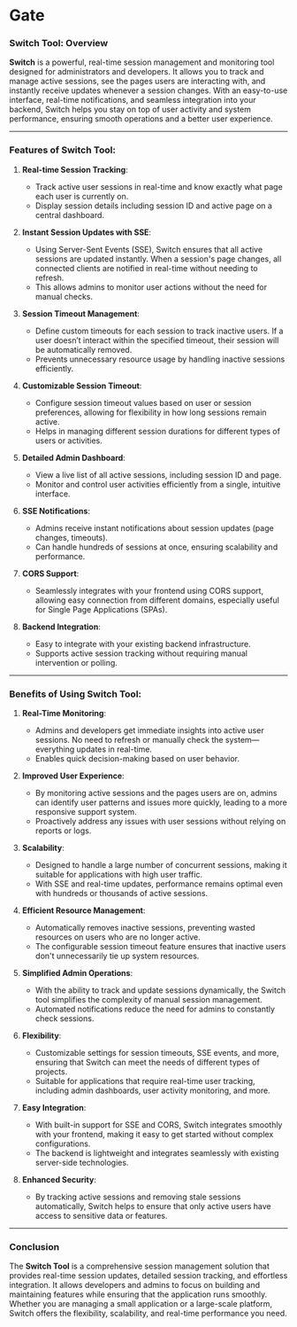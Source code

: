 # Gate
### Switch Tool: Overview

**Switch** is a powerful, real-time session management and monitoring tool designed for administrators and developers. It allows you to track and manage active sessions, see the pages users are interacting with, and instantly receive updates whenever a session changes. With an easy-to-use interface, real-time notifications, and seamless integration into your backend, Switch helps you stay on top of user activity and system performance, ensuring smooth operations and a better user experience.

---

### Features of Switch Tool:

1. **Real-time Session Tracking**: 
   - Track active user sessions in real-time and know exactly what page each user is currently on.
   - Display session details including session ID and active page on a central dashboard.

2. **Instant Session Updates with SSE**: 
   - Using Server-Sent Events (SSE), Switch ensures that all active sessions are updated instantly. When a session's page changes, all connected clients are notified in real-time without needing to refresh.
   - This allows admins to monitor user actions without the need for manual checks.

3. **Session Timeout Management**:
   - Define custom timeouts for each session to track inactive users. If a user doesn’t interact within the specified timeout, their session will be automatically removed.
   - Prevents unnecessary resource usage by handling inactive sessions efficiently.

4. **Customizable Session Timeout**:
   - Configure session timeout values based on user or session preferences, allowing for flexibility in how long sessions remain active.
   - Helps in managing different session durations for different types of users or activities.

5. **Detailed Admin Dashboard**:
   - View a live list of all active sessions, including session ID and page.
   - Monitor and control user activities efficiently from a single, intuitive interface.

6. **SSE Notifications**:
   - Admins receive instant notifications about session updates (page changes, timeouts).
   - Can handle hundreds of sessions at once, ensuring scalability and performance.

7. **CORS Support**:
   - Seamlessly integrates with your frontend using CORS support, allowing easy connection from different domains, especially useful for Single Page Applications (SPAs).

8. **Backend Integration**:
   - Easy to integrate with your existing backend infrastructure.
   - Supports active session tracking without requiring manual intervention or polling.

---

### Benefits of Using Switch Tool:

1. **Real-Time Monitoring**:
   - Admins and developers get immediate insights into active user sessions. No need to refresh or manually check the system—everything updates in real-time.
   - Enables quick decision-making based on user behavior.

2. **Improved User Experience**:
   - By monitoring active sessions and the pages users are on, admins can identify user patterns and issues more quickly, leading to a more responsive support system.
   - Proactively address any issues with user sessions without relying on reports or logs.

3. **Scalability**:
   - Designed to handle a large number of concurrent sessions, making it suitable for applications with high user traffic.
   - With SSE and real-time updates, performance remains optimal even with hundreds or thousands of active sessions.

4. **Efficient Resource Management**:
   - Automatically removes inactive sessions, preventing wasted resources on users who are no longer active.
   - The configurable session timeout feature ensures that inactive users don't unnecessarily tie up system resources.

5. **Simplified Admin Operations**:
   - With the ability to track and update sessions dynamically, the Switch tool simplifies the complexity of manual session management.
   - Automated notifications reduce the need for admins to constantly check sessions.

6. **Flexibility**:
   - Customizable settings for session timeouts, SSE events, and more, ensuring that Switch can meet the needs of different types of projects.
   - Suitable for applications that require real-time user tracking, including admin dashboards, user activity monitoring, and more.

7. **Easy Integration**:
   - With built-in support for SSE and CORS, Switch integrates smoothly with your frontend, making it easy to get started without complex configurations.
   - The backend is lightweight and integrates seamlessly with existing server-side technologies.

8. **Enhanced Security**:
   - By tracking active sessions and removing stale sessions automatically, Switch helps to ensure that only active users have access to sensitive data or features.

---

### Conclusion

The **Switch Tool** is a comprehensive session management solution that provides real-time session updates, detailed session tracking, and effortless integration. It allows developers and admins to focus on building and maintaining features while ensuring that the application runs smoothly. Whether you are managing a small application or a large-scale platform, Switch offers the flexibility, scalability, and real-time performance you need.
